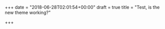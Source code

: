 +++
date = "2018-06-28T02:01:54+00:00"
draft = true
title = "Test, is the new theme working?"

+++

